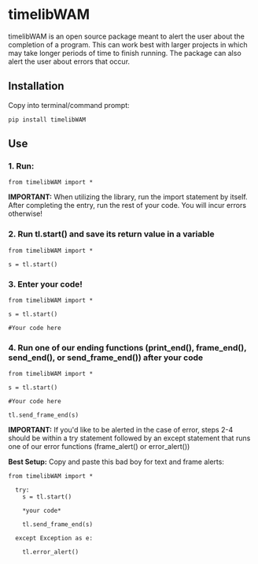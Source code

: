 # timelibWAM

timelibWAM is an open source package meant to alert the user about the 
completion of a program. This can work best with larger
projects in which may take longer periods of time to 
finish running. The package can also alert the user
about errors that occur.
  
## Installation
Copy into terminal/command prompt:

    pip install timelibWAM

## Use 

### 1. Run: 

    from timelibWAM import * 

**IMPORTANT:**
  When utilizing the library, run the import statement by itself. After 
  completing the entry, run the rest of your code. You will incur errors otherwise!
  
### 2. Run tl.start() and save its return value in a variable

    from timelibWAM import * 
    
    s = tl.start()

### 3. Enter your code!

    from timelibWAM import * 
    
    s = tl.start()
    
    #Your code here
    
### 4. Run one of our ending functions (print_end(), frame_end(), send_end(), or send_frame_end()) after your code
    
    from timelibWAM import * 
    
    s = tl.start()
    
    #Your code here
    
    tl.send_frame_end(s)
    
**IMPORTANT:**
  If you'd like to be alerted in the case of error, steps 2-4 should be within a try statement
  followed by an except statement that runs one of our error functions (frame_alert() or error_alert())

**Best Setup:**
Copy and paste this bad boy for text and frame alerts:

    from timelibWAM import *

      try:
        s = tl.start() 

        *your code*
          
        tl.send_frame_end(s)
      
      except Exception as e:
        
        tl.error_alert()
